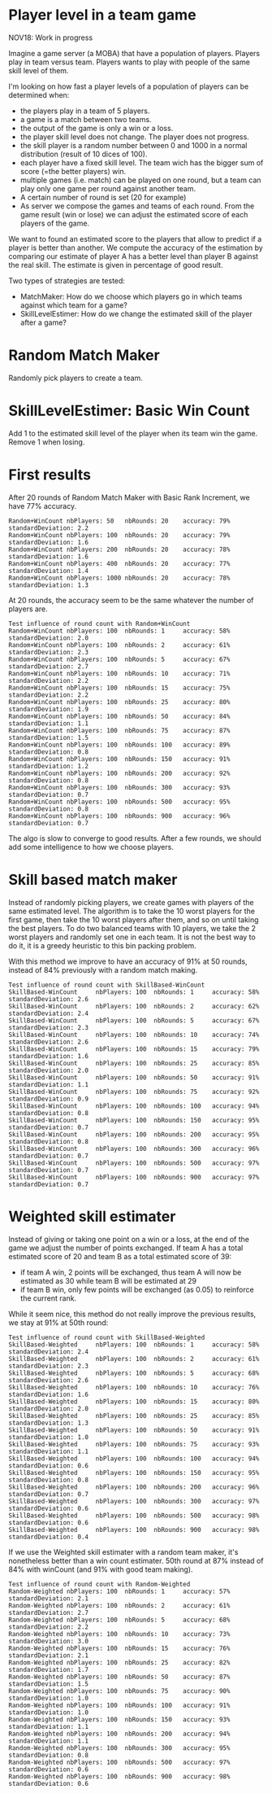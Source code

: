 # Player level in a team game

NOV18: Work in progress

Imagine a game server (a MOBA) that have a population of players. Players play in team versus team.
Players wants to play with people of the same skill level of them.

I'm looking on how fast a player levels of a population of players can be determined when:
 - the players play in a team of 5 players.
 - a game is a match between two teams.
 - the output of the game is only a win or a loss.
 - the player skill level does not change. The player does not progress.
 - the skill player is a random number between 0 and 1000 in a normal distribution (result of 10 dices of 100). 
 - each player have a fixed skill level. The team wich has the bigger sum of score (=the better players) win. 
 - multiple games (i.e. match) can be played on one round, but a team can play only one game per round against another team.
 - A certain number of round is set (20 for example)
 - As server we compose the games and teams of each round. From the game result (win or lose) we can adjust the estimated score of each players of the game.
 
We want to found an estimated score to the players that allow to predict if a player is better than another.
We compute the accuracy of the estimation by comparing our estimate of player A has a better level than player B against the real skill. The estimate is given in percentage of good result.

Two types of strategies are tested:
 - MatchMaker: How do we choose which players go in which teams against which team for a game?
 - SkillLevelEstimer: How do we change the estimated skill of the player after a game?

 
# Random Match Maker 

Randomly pick players to create a team.

# SkillLevelEstimer: Basic Win Count
Add 1 to the estimated skill level of the player when its team win the game.
Remove 1 when losing.

# First results

After 20 rounds of Random Match Maker with Basic Rank Increment, we have 77% accuracy.

~~~
Random+WinCount nbPlayers: 50   nbRounds: 20    accuracy: 79%   standardDeviation: 2.2
Random+WinCount nbPlayers: 100  nbRounds: 20    accuracy: 79%   standardDeviation: 1.6
Random+WinCount nbPlayers: 200  nbRounds: 20    accuracy: 78%   standardDeviation: 1.6
Random+WinCount nbPlayers: 400  nbRounds: 20    accuracy: 77%   standardDeviation: 1.4
Random+WinCount nbPlayers: 1000 nbRounds: 20    accuracy: 78%   standardDeviation: 1.3
~~~
At 20 rounds, the accuracy seem to be the same whatever the number of players are.


~~~
Test influence of round count with Random+WinCount
Random+WinCount nbPlayers: 100  nbRounds: 1     accuracy: 58%   standardDeviation: 2.0
Random+WinCount nbPlayers: 100  nbRounds: 2     accuracy: 61%   standardDeviation: 2.3
Random+WinCount nbPlayers: 100  nbRounds: 5     accuracy: 67%   standardDeviation: 2.7
Random+WinCount nbPlayers: 100  nbRounds: 10    accuracy: 71%   standardDeviation: 2.2
Random+WinCount nbPlayers: 100  nbRounds: 15    accuracy: 75%   standardDeviation: 2.2
Random+WinCount nbPlayers: 100  nbRounds: 25    accuracy: 80%   standardDeviation: 1.9
Random+WinCount nbPlayers: 100  nbRounds: 50    accuracy: 84%   standardDeviation: 1.1
Random+WinCount nbPlayers: 100  nbRounds: 75    accuracy: 87%   standardDeviation: 1.5
Random+WinCount nbPlayers: 100  nbRounds: 100   accuracy: 89%   standardDeviation: 0.8
Random+WinCount nbPlayers: 100  nbRounds: 150   accuracy: 91%   standardDeviation: 1.2
Random+WinCount nbPlayers: 100  nbRounds: 200   accuracy: 92%   standardDeviation: 0.8
Random+WinCount nbPlayers: 100  nbRounds: 300   accuracy: 93%   standardDeviation: 0.7
Random+WinCount nbPlayers: 100  nbRounds: 500   accuracy: 95%   standardDeviation: 0.8
Random+WinCount nbPlayers: 100  nbRounds: 900   accuracy: 96%   standardDeviation: 0.7
~~~
The algo is slow to converge to good results. After a few rounds, we should add some intelligence to how we choose players.

# Skill based match maker

Instead of randomly picking players, we create games with players of the same estimated level. 
The algorithm is to take the 10 worst players for the first game, then take the 10 worst players after them, and so on until 
taking the best players.
To do two balanced teams with 10 players, we take the 2 worst players and randomly set one in each team. It is not the best
way to do it, it is a greedy heuristic to this bin packing problem.

With this method we improve to have an accuracy of 91% at 50 rounds, instead of 84% previously with a random match making.
~~~
Test influence of round count with SkillBased-WinCount
SkillBased-WinCount     nbPlayers: 100  nbRounds: 1     accuracy: 58%   standardDeviation: 2.6
SkillBased-WinCount     nbPlayers: 100  nbRounds: 2     accuracy: 62%   standardDeviation: 2.4
SkillBased-WinCount     nbPlayers: 100  nbRounds: 5     accuracy: 67%   standardDeviation: 2.3
SkillBased-WinCount     nbPlayers: 100  nbRounds: 10    accuracy: 74%   standardDeviation: 2.6
SkillBased-WinCount     nbPlayers: 100  nbRounds: 15    accuracy: 79%   standardDeviation: 1.6
SkillBased-WinCount     nbPlayers: 100  nbRounds: 25    accuracy: 85%   standardDeviation: 2.0
SkillBased-WinCount     nbPlayers: 100  nbRounds: 50    accuracy: 91%   standardDeviation: 1.1
SkillBased-WinCount     nbPlayers: 100  nbRounds: 75    accuracy: 92%   standardDeviation: 0.9
SkillBased-WinCount     nbPlayers: 100  nbRounds: 100   accuracy: 94%   standardDeviation: 0.8
SkillBased-WinCount     nbPlayers: 100  nbRounds: 150   accuracy: 95%   standardDeviation: 0.7
SkillBased-WinCount     nbPlayers: 100  nbRounds: 200   accuracy: 95%   standardDeviation: 0.8
SkillBased-WinCount     nbPlayers: 100  nbRounds: 300   accuracy: 96%   standardDeviation: 0.7
SkillBased-WinCount     nbPlayers: 100  nbRounds: 500   accuracy: 97%   standardDeviation: 0.7
SkillBased-WinCount     nbPlayers: 100  nbRounds: 900   accuracy: 97%   standardDeviation: 0.7
~~~

# Weighted skill estimater

Instead of giving or taking one point on a win or a loss, at the end of the game we adjust the number of points exchanged.
If team A has a total estimated score of 20 and team B as a total estimated score of 39:
 - if team A win, 2 points will be exchanged, thus team A will now be estimated as 30 while team B will be estimated at 29
 - if team B win, only few points will be exchanged (as 0.05) to reinforce the current rank.

While it seem nice, this method do not really improve the previous results, we stay at 91% at 50th round:
~~~
Test influence of round count with SkillBased-Weighted
SkillBased-Weighted     nbPlayers: 100  nbRounds: 1     accuracy: 58%   standardDeviation: 2.4
SkillBased-Weighted     nbPlayers: 100  nbRounds: 2     accuracy: 61%   standardDeviation: 2.3
SkillBased-Weighted     nbPlayers: 100  nbRounds: 5     accuracy: 68%   standardDeviation: 2.6
SkillBased-Weighted     nbPlayers: 100  nbRounds: 10    accuracy: 76%   standardDeviation: 1.6
SkillBased-Weighted     nbPlayers: 100  nbRounds: 15    accuracy: 80%   standardDeviation: 2.0
SkillBased-Weighted     nbPlayers: 100  nbRounds: 25    accuracy: 85%   standardDeviation: 1.3
SkillBased-Weighted     nbPlayers: 100  nbRounds: 50    accuracy: 91%   standardDeviation: 1.0
SkillBased-Weighted     nbPlayers: 100  nbRounds: 75    accuracy: 93%   standardDeviation: 1.1
SkillBased-Weighted     nbPlayers: 100  nbRounds: 100   accuracy: 94%   standardDeviation: 0.6
SkillBased-Weighted     nbPlayers: 100  nbRounds: 150   accuracy: 95%   standardDeviation: 0.8
SkillBased-Weighted     nbPlayers: 100  nbRounds: 200   accuracy: 96%   standardDeviation: 0.7
SkillBased-Weighted     nbPlayers: 100  nbRounds: 300   accuracy: 97%   standardDeviation: 0.6
SkillBased-Weighted     nbPlayers: 100  nbRounds: 500   accuracy: 98%   standardDeviation: 0.6
SkillBased-Weighted     nbPlayers: 100  nbRounds: 900   accuracy: 98%   standardDeviation: 0.4
~~~

If we use the Weighted skill estimater with a random team maker, it's nonetheless better than a win count estimater. 
50th round at 87% instead of 84% with winCount (and 91% with good team making).
~~~
Test influence of round count with Random-Weighted
Random-Weighted nbPlayers: 100  nbRounds: 1     accuracy: 57%   standardDeviation: 2.1
Random-Weighted nbPlayers: 100  nbRounds: 2     accuracy: 61%   standardDeviation: 2.7
Random-Weighted nbPlayers: 100  nbRounds: 5     accuracy: 68%   standardDeviation: 2.2
Random-Weighted nbPlayers: 100  nbRounds: 10    accuracy: 73%   standardDeviation: 3.0
Random-Weighted nbPlayers: 100  nbRounds: 15    accuracy: 76%   standardDeviation: 2.1
Random-Weighted nbPlayers: 100  nbRounds: 25    accuracy: 82%   standardDeviation: 1.7
Random-Weighted nbPlayers: 100  nbRounds: 50    accuracy: 87%   standardDeviation: 1.5
Random-Weighted nbPlayers: 100  nbRounds: 75    accuracy: 90%   standardDeviation: 1.0
Random-Weighted nbPlayers: 100  nbRounds: 100   accuracy: 91%   standardDeviation: 1.0
Random-Weighted nbPlayers: 100  nbRounds: 150   accuracy: 93%   standardDeviation: 1.1
Random-Weighted nbPlayers: 100  nbRounds: 200   accuracy: 94%   standardDeviation: 1.1
Random-Weighted nbPlayers: 100  nbRounds: 300   accuracy: 95%   standardDeviation: 0.8
Random-Weighted nbPlayers: 100  nbRounds: 500   accuracy: 97%   standardDeviation: 0.6
Random-Weighted nbPlayers: 100  nbRounds: 900   accuracy: 98%   standardDeviation: 0.6
~~~

